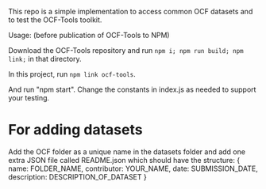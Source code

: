 This repo is a simple implementation to access common OCF datasets and to test the OCF-Tools toolkit.

Usage: (before publication of OCF-Tools to NPM)

Download the OCF-Tools repository and run `npm i; npm run build; npm link;` in that directory.

In this project, run `npm link ocf-tools`.

And run "npm start". Change the constants in index.js as needed to support your testing.

# For adding datasets

Add the OCF folder as a unique name in the datasets folder and add one extra JSON file called README.json which should have the structure:
{
    name: FOLDER_NAME,
    contributor: YOUR_NAME,
    date: SUBMISSION_DATE,
    description: DESCRIPTION_OF_DATASET
}
